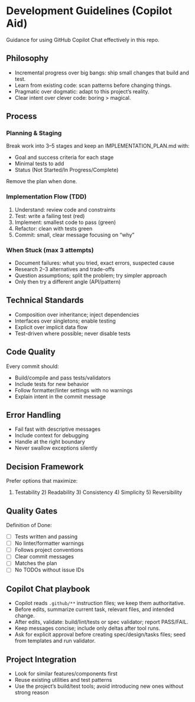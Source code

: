 # Development Guidelines (Copilot Aid)

Guidance for using GitHub Copilot Chat effectively in this repo.

## Philosophy
- Incremental progress over big bangs: ship small changes that build and test.
- Learn from existing code: scan patterns before changing things.
- Pragmatic over dogmatic: adapt to this project’s reality.
- Clear intent over clever code: boring > magical.

## Process
### Planning & Staging
Break work into 3–5 stages and keep an IMPLEMENTATION_PLAN.md with:
- Goal and success criteria for each stage
- Minimal tests to add
- Status (Not Started/In Progress/Complete)

Remove the plan when done.

### Implementation Flow (TDD)
1. Understand: review code and constraints
2. Test: write a failing test (red)
3. Implement: smallest code to pass (green)
4. Refactor: clean with tests green
5. Commit: small, clear message focusing on “why”

### When Stuck (max 3 attempts)
- Document failures: what you tried, exact errors, suspected cause
- Research 2–3 alternatives and trade-offs
- Question assumptions; split the problem; try simpler approach
- Only then try a different angle (API/pattern)

## Technical Standards
- Composition over inheritance; inject dependencies
- Interfaces over singletons; enable testing
- Explicit over implicit data flow
- Test-driven where possible; never disable tests

## Code Quality
Every commit should:
- Build/compile and pass tests/validators
- Include tests for new behavior
- Follow formatter/linter settings with no warnings
- Explain intent in the commit message

## Error Handling
- Fail fast with descriptive messages
- Include context for debugging
- Handle at the right boundary
- Never swallow exceptions silently

## Decision Framework
Prefer options that maximize:
1) Testability 2) Readability 3) Consistency 4) Simplicity 5) Reversibility

## Quality Gates
Definition of Done:
- [ ] Tests written and passing
- [ ] No linter/formatter warnings
- [ ] Follows project conventions
- [ ] Clear commit messages
- [ ] Matches the plan
- [ ] No TODOs without issue IDs

## Copilot Chat playbook
- Copilot reads `.github/**` instruction files; we keep them authoritative.
- Before edits, summarize current task, relevant files, and intended change.
- After edits, validate: build/lint/tests or spec validator; report PASS/FAIL.
- Keep messages concise; include only deltas after tool runs.
- Ask for explicit approval before creating spec/design/tasks files; seed from templates and run validator.

## Project Integration
- Look for similar features/components first
- Reuse existing utilities and test patterns
- Use the project’s build/test tools; avoid introducing new ones without strong reason
